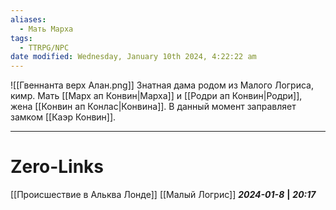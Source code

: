 ```yaml
---
aliases:
  - Мать Марха
tags:
  - TTRPG/NPC
date modified: Wednesday, January 10th 2024, 4:22:22 am
---
```

![[Гвеннанта верх Алан.png]]
Знатная дама родом из Малого Логриса, кимр. Мать [[Марх ап Конвин|Марха]] и [[Родри ап Конвин|Родри]], жена [[Конвин ап Конлас|Конвина]]. В данный момент заправляет замком [[Каэр Конвин]].
___
# Zero-Links
[[Происшествие в Альква Лонде]]
[[Малый Логрис]]
***2024-01-8*** **|** ***20:17***